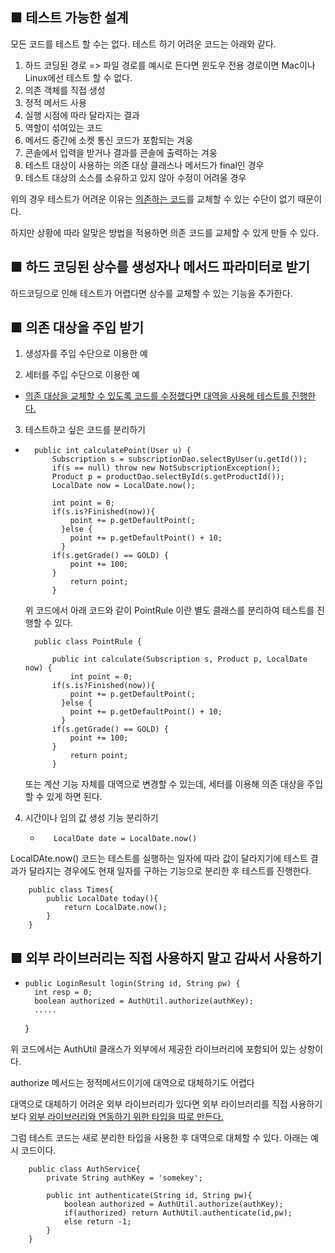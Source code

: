 ■ 테스트 가능한 설계
- 

모든 코드를 테스트 할 수는 없다.
테스트 하기 어려운 코드는 아래와 같다.

1. 하드 코딩된 경로 => 파일 경로를 예시로 든다면 윈도우 전용 경로이면 Mac이나 Linux에선 테스트 할 수 없다.
2. 의존 객체를 직접 생성 
3. 정적 메서드 사용 
4. 실행 시점에 따라 달라지는 결과
5. 역할이 섞여있는 코드
6. 메서드 중간에 소켓 통신 코드가 포함되는 겨웅
7. 콘솔에서 입력을 받거나 결과를 콘솔에 출력하는 겨웅
8. 테스트 대상이 사용하는 의존 대상 클래스나 메서드가 final인 경우
9. 테스트 대상의 소스를 소유하고 있지 않아 수정이 어려울 경우

위의 경우 테스트가 어려운 이유는 <u>의존하는 코드</u>를 교체할 수 있는 수단이 없기 때문이다.

하지만 상황에 따라 알맞은 방법을 적용하면 의존 코드를 교체할 수 있게 만들 수 있다.

■ 하드 코딩된 상수를 생성자나 메서드 파라미터로 받기
- 

하드코딩으로 인해 테스트가 어렵다면 상수를 교체할 수 있는 기능을 추가한다.

■ 의존 대상을 주입 받기
- 

1) 생성자를 주입 수단으로 이용한 예

2) 세터를 주입 수단으로 이용한 예

- <u>의존 대상을 교체할 수 있도록 코드를 수정했다면 대역을 사용해 테스트를 진행한다.</u>

3) 테스트하고 싶은 코드를 분리하기

- 
        public int calculatePoint(User u) {
            Subscription s = subscriptionDao.selectByUser(u.getId());
            if(s == null) throw new NotSubscriptionException();
            Product p = productDao.selectById(s.getProductId());
            LocalDate now = LocalDate.now();

            int point = 0;
            if(s.is?Finished(now)){
                point += p.getDefaultPoint(;
              }else {
                point += p.getDefaultPoint() + 10;               
              }
            if(s.getGrade() == GOLD) {
                point += 100;
            }
                return point;
            }
    
    위 코드에서 아래 코드와 같이 PointRule 이란 별도 클래스를 분리하여 테스트를 진행할 수 있다.

        public class PointRule {
            
            public int calculate(Subscription s, Product p, LocalDate now) {
                int point = 0;
            if(s.is?Finished(now)){
                point += p.getDefaultPoint(;
              }else {
                point += p.getDefaultPoint() + 10;               
              }
            if(s.getGrade() == GOLD) {
                point += 100;
            }
                return point;
            }

    또는 계산 기능 자체를 대역으로 변경할 수 있는데, 세터를 이용해 의존 대상을 주입할 수 있게 하면 된다.

4) 시간이나 임의 값 생성 기능 분리하기

   -        LocalDate date = LocalDate.now() 

LocalDAte.now() 코드는 테스트를 실행하는 일자에 따라 값이 달라지기에 테스트 결과가 달라지는 경우에도
현재 일자를 구하는 기능으로 분리한 후 테스트를 진행한다.

        public class Times{
            public LocalDate today(){
                return LocalDate.now();
            }
        }

■ 외부 라이브러리는 직접 사용하지 말고 감싸서 사용하기
-

-     public LoginResult login(String id, String pw) {
        int resp = 0;
        boolean authorized = AuthUtil.authorize(authKey);
        .....
    }

위 코드에서는 AuthUtil 클래스가 외부에서 제공한 라이브러리에 포함되어 있는 상항이다.

authorize 메서드는 정적메서드이기에 대역으로 대체하기도 어렵다

대역으로 대체하기 어려운 외부 라이브러리가 있다면 외부 라이브러리를 직접 사용하기 보다
<u>외부 라이브러리와 연동하기 위한 타입을 따로 만든다.</u>

그럼 테스트 코드는 새로 분리한 타입을 사용한 후 대역으로 대체할 수 있다.
아래는 예시 코드이다.

        public class AuthService{
            private String authKey = 'somekey';
            
            public int authenticate(String id, String pw){
                boolean authorized = AuthUtil.authorize(authKey);
                if(authorized) return AuthUtil.authenticate(id,pw);
                else return -1;
            }
        }

